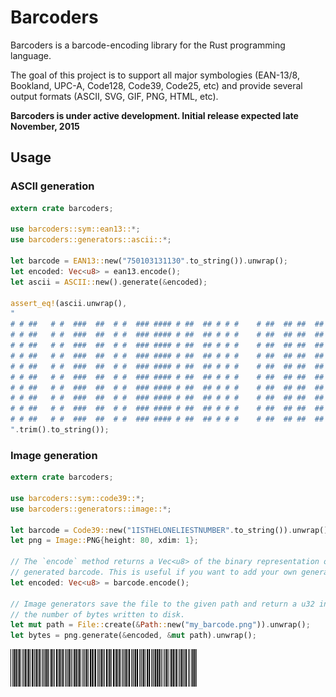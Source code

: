 # Barcoders

Barcoders is a barcode-encoding library for the Rust programming language.

The goal of this project is to support all major symbologies (EAN-13/8, Bookland, UPC-A, Code128, Code39, Code25, etc) and provide several output formats (ASCII, SVG, GIF, PNG, HTML, etc).

**Barcoders is under active development. Initial release expected late November, 2015**

## Usage

### ASCII generation
```rust
extern crate barcoders;

use barcoders::sym::ean13::*;
use barcoders::generators::ascii::*;

let barcode = EAN13::new("750103131130".to_string()).unwrap();
let encoded: Vec<u8> = ean13.encode();
let ascii = ASCII::new().generate(&encoded);

assert_eq!(ascii.unwrap(),
"
# # ##   # #  ###  ##  # #  ### #### # ##  ## # # #    # ##  ## ##  ## #    # ###  # ### #  # #
# # ##   # #  ###  ##  # #  ### #### # ##  ## # # #    # ##  ## ##  ## #    # ###  # ### #  # #
# # ##   # #  ###  ##  # #  ### #### # ##  ## # # #    # ##  ## ##  ## #    # ###  # ### #  # #
# # ##   # #  ###  ##  # #  ### #### # ##  ## # # #    # ##  ## ##  ## #    # ###  # ### #  # #
# # ##   # #  ###  ##  # #  ### #### # ##  ## # # #    # ##  ## ##  ## #    # ###  # ### #  # #
# # ##   # #  ###  ##  # #  ### #### # ##  ## # # #    # ##  ## ##  ## #    # ###  # ### #  # #
# # ##   # #  ###  ##  # #  ### #### # ##  ## # # #    # ##  ## ##  ## #    # ###  # ### #  # #
# # ##   # #  ###  ##  # #  ### #### # ##  ## # # #    # ##  ## ##  ## #    # ###  # ### #  # #
# # ##   # #  ###  ##  # #  ### #### # ##  ## # # #    # ##  ## ##  ## #    # ###  # ### #  # #
# # ##   # #  ###  ##  # #  ### #### # ##  ## # # #    # ##  ## ##  ## #    # ###  # ### #  # #
".trim().to_string());
```

### Image generation
```rust
extern crate barcoders;

use barcoders::sym::code39::*;
use barcoders::generators::image::*;

let barcode = Code39::new("1ISTHELONELIESTNUMBER".to_string()).unwrap();
let png = Image::PNG{height: 80, xdim: 1};

// The `encode` method returns a Vec<u8> of the binary representation of the
// generated barcode. This is useful if you want to add your own generator.
let encoded: Vec<u8> = barcode.encode();

// Image generators save the file to the given path and return a u32 indicating
// the number of bytes written to disk.
let mut path = File::create(&Path::new("my_barcode.png")).unwrap();
let bytes = png.generate(&encoded, &mut path).unwrap();
```

![Code 39: 1ISTHELONELIESTNUMBER](/media/code39_1istheloneliestnumber.png?raw=true "Code 39: 1ISTHELONELIESTNUMBER")
